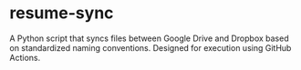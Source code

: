 # resume-sync

A Python script that syncs files between Google Drive and Dropbox based on standardized naming conventions. Designed for execution using GitHub Actions.
